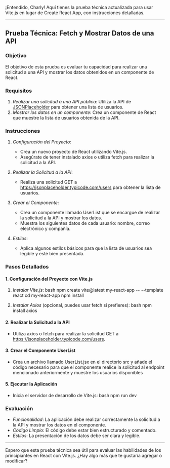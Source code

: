 ¡Entendido, Charly! Aquí tienes la prueba técnica actualizada para usar Vite.js en lugar de Create React App, con instrucciones detalladas.

---

## Prueba Técnica: Fetch y Mostrar Datos de una API

### Objetivo
El objetivo de esta prueba es evaluar tu capacidad para realizar una solicitud a una API y mostrar los datos obtenidos en un componente de React.

### Requisitos
1. *Realizar una solicitud a una API pública*: Utiliza la API de [JSONPlaceholder](https://jsonplaceholder.typicode.com/) para obtener una lista de usuarios.
2. *Mostrar los datos en un componente*: Crea un componente de React que muestre la lista de usuarios obtenida de la API.

### Instrucciones
1. *Configuración del Proyecto*:
   - Crea un nuevo proyecto de React utilizando Vite.js.
   - Asegúrate de tener instalado axios o utiliza fetch para realizar la solicitud a la API.

2. *Realizar la Solicitud a la API*:
   - Realiza una solicitud GET a https://jsonplaceholder.typicode.com/users para obtener la lista de usuarios.

3. *Crear el Componente*:
   - Crea un componente llamado UserList que se encargue de realizar la solicitud a la API y mostrar los datos.
   - Muestra los siguientes datos de cada usuario: nombre, correo electrónico y compañía.

4. *Estilos*:
   - Aplica algunos estilos básicos para que la lista de usuarios sea legible y esté bien presentada.

### Pasos Detallados

#### 1. Configuración del Proyecto con Vite.js
1. *Instalar Vite.js*:
   bash
   npm create vite@latest my-react-app -- --template react
   cd my-react-app
   npm install
   

2. *Instalar Axios* (opcional, puedes usar fetch si prefieres):
   bash
   npm install axios
   

#### 2. Realizar la Solicitud a la API
- Utiliza axios o fetch para realizar la solicitud GET a https://jsonplaceholder.typicode.com/users.

#### 3. Crear el Componente UserList
- Crea un archivo llamado UserList.jsx en el directorio src y añade el código necesario para que el componente realice la solicitud al endpoint mencionado anteriormente y muestre los usuarios disponibles


#### 5. Ejecutar la Aplicación
- Inicia el servidor de desarrollo de Vite.js:
  bash
  npm run dev
  

### Evaluación
- *Funcionalidad*: La aplicación debe realizar correctamente la solicitud a la API y mostrar los datos en el componente.
- *Código Limpio*: El código debe estar bien estructurado y comentado.
- *Estilos*: La presentación de los datos debe ser clara y legible.

---

Espero que esta prueba técnica sea útil para evaluar las habilidades de los principiantes en React con Vite.js. ¿Hay algo más que te gustaría agregar o modificar?